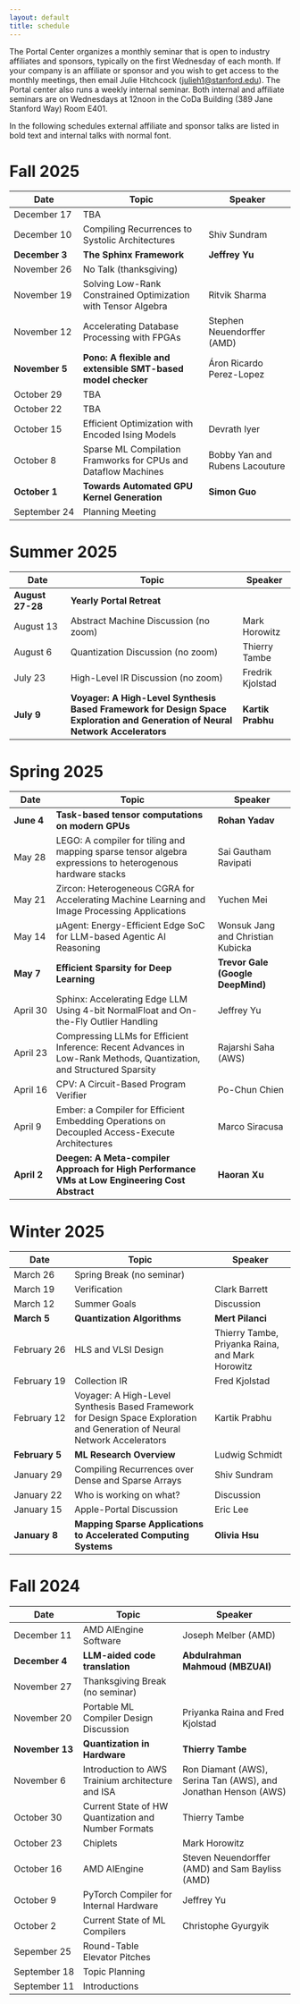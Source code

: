 ```yaml
---
layout: default
title: schedule
---
```


The Portal Center organizes a monthly seminar that is open to industry affiliates and sponsors, typically on the first Wednesday of each month. If your company is an affiliate or sponsor and you wish to get access to the monthly meetings, then email Julie Hitchcock (julieh1@stanford.edu). The Portal center also runs a weekly internal seminar. Both internal and affiliate seminars are on Wednesdays at 12noon in the CoDa Building (389 Jane Stanford Way) Room E401.

In the following schedules external affiliate and sponsor talks are listed in bold text and internal talks with normal font.

# Fall 2025

| Date | Topic | Speaker |
| ---- | ----- | ------- |
| December&nbsp;17 | TBA | |
| December&nbsp;10 | Compiling Recurrences to Systolic Architectures | Shiv Sundram |
| **December&nbsp;3** | **The Sphinx Framework** | **Jeffrey Yu** |
| November&nbsp;26 | No Talk (thanksgiving) | |
| November&nbsp;19 | Solving Low-Rank Constrained Optimization with Tensor Algebra | Ritvik Sharma |
| November&nbsp;12 | Accelerating Database Processing with FPGAs | Stephen Neuendorffer (AMD) |
| **November&nbsp;5** | **Pono: A flexible and extensible SMT-based model checker** | Áron Ricardo Perez-Lopez |
| October&nbsp;29 | TBA | |
| October&nbsp;22 | TBA | |
| October&nbsp;15 | Efficient Optimization with Encoded Ising Models | Devrath Iyer |
| October&nbsp;8 | Sparse ML Compilation Framworks for CPUs and Dataflow Machines | Bobby Yan and Rubens Lacouture |
| **October 1** | **Towards Automated GPU Kernel Generation** | **Simon Guo** |
| September&nbsp;24 | Planning Meeting |  |


# Summer 2025

| Date | Topic | Speaker |
| ---- | ----- | ------- |
| **August 27-28** | **Yearly Portal Retreat** | |
| August&nbsp;13 | Abstract Machine Discussion (no zoom) | Mark Horowitz |
| August&nbsp;6 | Quantization Discussion (no zoom) | Thierry Tambe |
| July&nbsp;23 | High-Level IR Discussion (no zoom) | Fredrik Kjolstad |
| **July&nbsp;9** | **Voyager: A High-Level Synthesis Based Framework for Design Space Exploration and Generation of Neural Network Accelerators** | **Kartik Prabhu** |

# Spring 2025

| Date | Topic | Speaker |
| ---- | ----- | ------- |
| **June&nbsp;4** | **Task-based tensor computations on modern GPUs** | **Rohan Yadav** |
| May&nbsp;28 | LEGO: A compiler for tiling and mapping sparse tensor algebra expressions to heterogenous hardware stacks | Sai Gautham Ravipati |
| May&nbsp;21 | Zircon: Heterogeneous CGRA for Accelerating Machine Learning and Image Processing Applications | Yuchen Mei |
| May&nbsp;14 | µAgent: Energy-Efficient Edge SoC for LLM-based Agentic AI Reasoning | Wonsuk Jang and Christian Kubicka |
| **May&nbsp;7** | **Efficient Sparsity for Deep Learning** | **Trevor Gale (Google DeepMind)** |
| April&nbsp;30 | Sphinx: Accelerating Edge LLM Using 4-bit NormalFloat and On-the-Fly Outlier Handling | Jeffrey Yu |
| April&nbsp;23 | Compressing LLMs for Efficient Inference: Recent Advances in Low-Rank Methods, Quantization, and Structured Sparsity | Rajarshi Saha (AWS) |
| April&nbsp;16 | CPV: A Circuit-Based Program Verifier | Po-Chun Chien |
| April 9 | Ember: a Compiler for Efficient Embedding Operations on Decoupled Access-Execute Architectures | Marco Siracusa |
| **April 2** | **Deegen: A Meta-compiler Approach for High Performance VMs at Low Engineering Cost Abstract** | **Haoran Xu** |


# Winter 2025

| Date | Topic | Speaker |
| ---- | ----- | ------- |
| March&nbsp;26 | Spring Break (no seminar) ||
| March&nbsp;19 | Verification | Clark Barrett |
| March&nbsp;12 | Summer Goals | Discussion |
| **March&nbsp;5** | **Quantization Algorithms** | **Mert Pilanci**|
| February&nbsp;26 | HLS and VLSI Design | Thierry Tambe, Priyanka Raina, and Mark Horowitz |
| February&nbsp;19 | Collection IR | Fred Kjolstad |
| February&nbsp;12 | Voyager: A High-Level Synthesis Based Framework for Design Space Exploration and Generation of Neural Network Accelerators | Kartik Prabhu |
| **February&nbsp;5** | **ML Research Overview** | Ludwig Schmidt |
| January&nbsp;29 | Compiling Recurrences over Dense and Sparse Arrays | Shiv Sundram |
| January&nbsp;22 | Who is working on what? | Discussion |
| January&nbsp;15 | Apple-Portal Discussion | Eric Lee |
| **January&nbsp;8** | **Mapping Sparse Applications to Accelerated Computing Systems** | **Olivia Hsu** |

# Fall 2024

| Date | Topic | Speaker |
| ---- | ----- | ------- |
| December&nbsp;11 | AMD AIEngine Software | Joseph Melber (AMD) |
| **December&nbsp;4** | **LLM-aided code translation** | **Abdulrahman Mahmoud (MBZUAI)** |
| November&nbsp;27 | Thanksgiving Break (no seminar) | |
| November&nbsp;20 | Portable ML Compiler Design Discussion | Priyanka Raina and Fred Kjolstad |  |
| **November&nbsp;13** | **Quantization in Hardware** | **Thierry Tambe** |
| November&nbsp;6 | Introduction to AWS Trainium architecture and ISA | Ron Diamant (AWS), Serina Tan (AWS), and Jonathan Henson (AWS) |
| October&nbsp;30 | Current State of HW Quantization and Number Formats | Thierry Tambe |
| October&nbsp;23 | Chiplets | Mark Horowitz |
| October&nbsp;16 | AMD AIEngine | Steven Neuendorffer (AMD) and Sam Bayliss (AMD) |
| October&nbsp;9 | PyTorch Compiler for Internal Hardware | Jeffrey Yu |
| October&nbsp;2 | Current State of ML Compilers | Christophe Gyurgyik |
| Sepember&nbsp;25 | Round-Table Elevator Pitches | |
| September&nbsp;18 | Topic Planning | |
| September&nbsp;11 | Introductions | |

